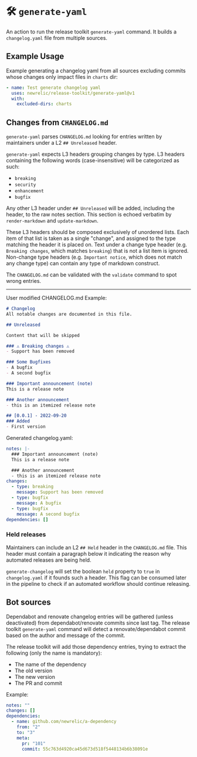 # 🛠️ `generate-yaml`

An action to run the release toolkit `generate-yaml` command. It builds a `changelog.yaml` file from multiple sources.

## Example Usage

Example generating a changelog yaml from all sources excluding commits whose changes only impact files in `charts` dir:
```yaml
- name: Test generate changelog yaml
  uses: newrelic/release-toolkit/generate-yaml@v1
  with:
    excluded-dirs: charts
```

## Changes from `CHANGELOG.md`

`generate-yaml` parses `CHANGELOG.md` looking for entries written by maintainers under a L2 `## Unreleased` header.

`generate-yaml` expects L3 headers grouping changes by type. L3 headers containing the following words (case-insensitive) will be categorized as such:
- `breaking`
- `security`
- `enhancement`
- `bugfix`

Any other L3 header under `## Unreleased` will be added, including the header, to the raw notes section. This section is echoed verbatim by `render-markdown` and `update-markdown`.

These L3 headers should be composed exclusively of unordered lists. Each item of that list is taken as a single "change", and assigned to the type matching the header it is placed on. Text under a change type header (e.g. `Breaking changes`, which matches `breaking`) that is not a list item is ignored. Non-change type headers (e.g. `Important notice`, which does not match any change type) can contain any type of markdown construct.

The `CHANGELOG.md` can be validated with the `validate` command to spot wrong entries.

---

User modified CHANGELOG.md Example:
```md
# Changelog
All notable changes are documented in this file.

## Unreleased

Content that will be skipped

### ⚠️️ Breaking changes ⚠️
- Support has been removed

### Some Bugfixes
- A bugfix
- A second bugfix

### Important announcement (note)
This is a release note

### Another announcement
- this is an itemized release note

## [0.0.1] - 2022-09-20
### Added
- First version
```

Generated changelog.yaml:
```yaml
notes: |-
  ### Important announcement (note)
  This is a release note

  ### Another announcement
  - this is an itemized release note
changes:
  - type: breaking
    message: Support has been removed
  - type: bugfix
    message: A bugfix
  - type: bugfix
    message: A second bugfix
dependencies: []
```

### Held releases

Maintainers can include an L2 `## Held` header in the `CHANGELOG.md` file. This header must contain a paragraph below it indicating the reason why automated releases are being held.

`generate-changelog` will set the boolean `held` property to `true` in `changelog.yaml` if it founds such a header. This flag can be consumed later in the pipeline to check if an automated workflow should continue releasing.

## Bot sources
Dependabot and renovate changelog entries will be gathered (unless deactivated) from dependabot/renovate commits since last tag.
The release toolkit `generate-yaml` command will detect a renovate/dependabot commit based on the author and message of the commit.

The release toolkit will add those dependency entries, trying to extract the following (only the name is mandatory):
- The name of the dependency
- The old version
- The new version
- The PR and commit

Example:
```yaml
notes: ""
changes: []
dependencies:
  - name: github.com/newrelic/a-dependency
    from: "2"
    to: "3"
    meta:
      pr: "101"
      commit: 55c763d4920ca45d673d518f5448134b6b38091e
```
